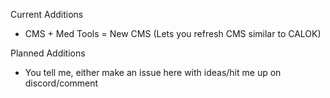 Current Additions
- CMS + Med Tools = New CMS (Lets you refresh CMS similar to CALOK)

Planned Additions
- You tell me, either make an issue here with ideas/hit me up on discord/comment